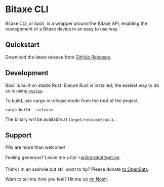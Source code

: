 # Bitaxe CLI

Bitaxe CLI, or bacli, is a wrapper around the Bitaxe API, enabling the management of a Bitaxe
device in an easy to use way.

## Quickstart

Download the latest release from [GitHub Releases](https://github.com/w3ird-tech/bacli/releases).

## Development

Bacli is built on stable Rust. Ensure Rust is installed; the easiest way to do so is using
[`rustup`](https://rustup.rs/).

To build, use cargo in release mode from the root of the project.

```shell
cargo build --release
```

The binary will be available at `target/release/bacli`.

## Support

PRs are more than welcome!

Feeling generous? Leave me a tip! ⚡️w3irdrobot@vlt.ge.

Think I'm an asshole but still want to tip? Please donate [to OpenSats](https://opensats.org/).

Want to tell me how you feel? Hit me up [on Nostr](https://njump.me/rob@w3ird.tech).

